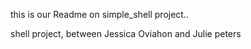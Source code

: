 this is our Readme on simple_shell project..



shell project, between Jessica Oviahon and Julie peters


